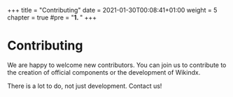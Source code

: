 +++
title = "Contributing"
date = 2021-01-30T00:08:41+01:00
weight = 5
chapter = true
#pre = "<b>1. </b>"
+++

# Contributing

We are happy to welcome new contributors.  You can join us to contribute
to the creation of official components or the development of Wikindx.

There is a lot to do, not just development. Contact us!
